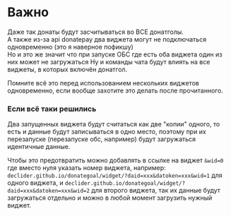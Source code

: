 # Важно
Даже так донаты будут засчитываться во ВСЕ донатголы.  
А также из-за api donatepay два виджета могут не подключаться одновременно (это я наверное пофикшу)  
Но и  это же значит что при запуске ОБС где есть оба виджета один из них может не загружаться
Ну и команды чата будут влиять на все виджеты, в которых включён донатгол.

Помните всё это перед использованием нескольких виджетов одновременно, если вообще захотите это делать после прочитанного.

### Если всё таки решились

Два запущенных виджета будут считаться как две "копии" одного, то есть и данные будут записываться в одно место,
поэтому при их перезапуске (перезапуске обс, например) будут загружаться идентичные данные.

Чтобы это предотвратить можно добавлять в ссылке на виджет `&wid=0` где вместо нуля указать номер виджета, например:
`declider.github.io/donategoal/widget/?daid=xxx&datoken=xxx&wid=1` для одного виджета, и
`declider.github.io/donategoal/widget/?daid=xxx&datoken=xxx&wid=2` для второго виджета, 
так их данные будут загружаться отдельно и можно в любой момент загрузить нужный виджет.
